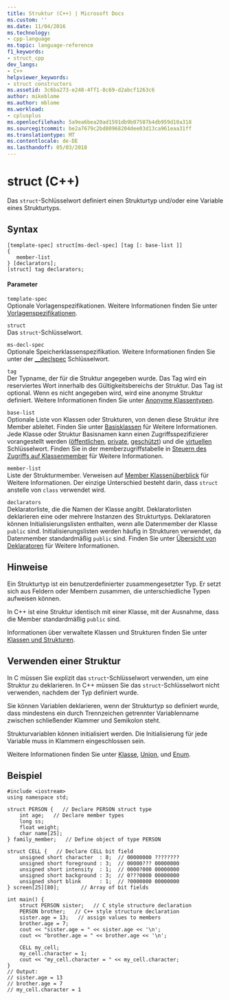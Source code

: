 ```yaml
---
title: Struktur (C++) | Microsoft Docs
ms.custom: ''
ms.date: 11/04/2016
ms.technology:
- cpp-language
ms.topic: language-reference
f1_keywords:
- struct_cpp
dev_langs:
- C++
helpviewer_keywords:
- struct constructors
ms.assetid: 3c6ba273-e248-4ff1-8c69-d2abcf1263c6
author: mikeblome
ms.author: mblome
ms.workload:
- cplusplus
ms.openlocfilehash: 5a9ea6bea20ad1591db9b07507b4db959d10a318
ms.sourcegitcommit: be2a7679c2bd80968204dee03d13ca961eaa31ff
ms.translationtype: MT
ms.contentlocale: de-DE
ms.lasthandoff: 05/03/2018
---
```

# <a name="struct-c"></a>struct (C++)
Das `struct`-Schlüsselwort definiert einen Strukturtyp und/oder eine Variable eines Strukturtyps.  
  
## <a name="syntax"></a>Syntax  
  
```  
[template-spec] struct[ms-decl-spec] [tag [: base-list ]]  
{   
   member-list   
} [declarators];  
[struct] tag declarators;  
```  
  
#### <a name="parameters"></a>Parameter  
 `template-spec`  
 Optionale Vorlagenspezifikationen. Weitere Informationen finden Sie unter [Vorlagenspezifikationen](templates-cpp.md).  
  
 `struct`  
 Das `struct`-Schlüsselwort.  
  
 `ms-decl-spec`  
 Optionale Speicherklassenspezifikation. Weitere Informationen finden Sie unter der [__declspec](../cpp/declspec.md) Schlüsselwort.  
  
 `tag`  
 Der Typname, der für die Struktur angegeben wurde. Das Tag wird ein reserviertes Wort innerhalb des Gültigkeitsbereichs der Struktur. Das Tag ist optional. Wenn es nicht angegeben wird, wird eine anonyme Struktur definiert. Weitere Informationen finden Sie unter [Anonyme Klassentypen](../cpp/anonymous-class-types.md).  
  
 `base-list`  
 Optionale Liste von Klassen oder Strukturen, von denen diese Struktur ihre Member ableitet. Finden Sie unter [Basisklassen](../cpp/base-classes.md) für Weitere Informationen. Jede Klasse oder Struktur Basisnamen kann einen Zugriffsspezifizierer vorangestellt werden ([öffentlichen](../cpp/public-cpp.md), [private](../cpp/private-cpp.md), [geschützt](../cpp/protected-cpp.md)) und die [virtuellen](../cpp/virtual-cpp.md) Schlüsselwort. Finden Sie in der memberzugriffstabelle in [Steuern des Zugriffs auf Klassenmember](member-access-control-cpp.md) für Weitere Informationen.  
  
 `member-list`  
 Liste der Strukturmember. Verweisen auf [Member Klassenüberblick](../cpp/class-member-overview.md) für Weitere Informationen. Der einzige Unterschied besteht darin, dass `struct` anstelle von `class` verwendet wird.  
  
 `declarators`  
 Deklaratorliste, die die Namen der Klasse angibt. Deklaratorlisten deklarieren eine oder mehrere Instanzen des Strukturtyps. Deklaratoren können Initialisierungslisten enthalten, wenn alle Datenmember der Klasse `public` sind. Initialisierungslisten werden häufig in Strukturen verwendet, da Datenmember standardmäßig `public` sind.  Finden Sie unter [Übersicht von Deklaratoren](../cpp/overview-of-declarators.md) für Weitere Informationen.  
  
## <a name="remarks"></a>Hinweise  
 Ein Strukturtyp ist ein benutzerdefinierter zusammengesetzter Typ. Er setzt sich aus Feldern oder Membern zusammen, die unterschiedliche Typen aufweisen können.  
  
 In C++ ist eine Struktur identisch mit einer Klasse, mit der Ausnahme, dass die Member standardmäßig `public` sind.  
  
 Informationen über verwaltete Klassen und Strukturen finden Sie unter [Klassen und Strukturen](../windows/classes-and-structs-cpp-component-extensions.md).  
  
## <a name="using-a-structure"></a>Verwenden einer Struktur  
 In C müssen Sie explizit das `struct`-Schlüsselwort verwenden, um eine Struktur zu deklarieren. In C++ müssen Sie das `struct`-Schlüsselwort nicht verwenden, nachdem der Typ definiert wurde.  
  
 Sie können Variablen deklarieren, wenn der Strukturtyp so definiert wurde, dass mindestens ein durch Trennzeichen getrennter Variablenname zwischen schließender Klammer und Semikolon steht.  
  
 Strukturvariablen können initialisiert werden. Die Initialisierung für jede Variable muss in Klammern eingeschlossen sein.  
  
 Weitere Informationen finden Sie unter [Klasse](../cpp/class-cpp.md), [Union](../cpp/unions.md), und [Enum](../cpp/enumerations-cpp.md).  
  
## <a name="example"></a>Beispiel  
  
```  
#include <iostream>  
using namespace std;  
  
struct PERSON {   // Declare PERSON struct type  
    int age;   // Declare member types  
    long ss;  
    float weight;  
    char name[25];  
} family_member;   // Define object of type PERSON  
  
struct CELL {   // Declare CELL bit field  
    unsigned short character  : 8;  // 00000000 ????????  
    unsigned short foreground : 3;  // 00000??? 00000000  
    unsigned short intensity  : 1;  // 0000?000 00000000  
    unsigned short background : 3;  // 0???0000 00000000  
    unsigned short blink      : 1;  // ?0000000 00000000  
} screen[25][80];       // Array of bit fields   
  
int main() {  
    struct PERSON sister;   // C style structure declaration  
    PERSON brother;   // C++ style structure declaration  
    sister.age = 13;   // assign values to members  
    brother.age = 7;  
    cout << "sister.age = " << sister.age << '\n';  
    cout << "brother.age = " << brother.age << '\n';  
  
    CELL my_cell;  
    my_cell.character = 1;  
    cout << "my_cell.character = " << my_cell.character;  
}  
// Output:  
// sister.age = 13  
// brother.age = 7  
// my_cell.character = 1  
```  
  
